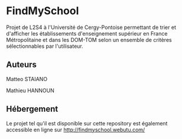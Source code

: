 # FindMySchool
Projet de L2S4 à l'Université de Cergy-Pontoise permettant de trier et d'afficher les établissements d'enseignement supérieur en France Métropolitaine et dans les DOM-TOM selon un ensemble de critères sélectionnables par l'utilisateur.
## Auteurs
Matteo STAIANO

Mathieu HANNOUN

## Hébergement
Le projet tel qu'il est disponible sur cette repository est également accessible en ligne sur http://findmyschool.webutu.com/
